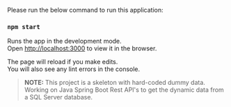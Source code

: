 Please run the below command to run this application:

### `npm start`

Runs the app in the development mode.<br />
Open [http://localhost:3000](http://localhost:3000) to view it in the browser.

The page will reload if you make edits.<br />
You will also see any lint errors in the console.

> **NOTE:** This project is a skeleton with hard-coded dummy data. Working on Java Spring Boot Rest API's to get the dynamic data from a SQL Server database.
